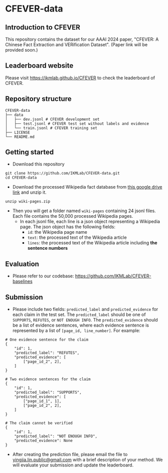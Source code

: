 # CFEVER-data

## Introduction to CFEVER
This repository contains the dataset for our AAAI 2024 paper, "CFEVER: A Chinese Fact Extraction and VERification Dataset". (Paper link will be provided soon.)

## Leaderboard website
Please visit https://ikmlab.github.io/CFEVER to check the leaderboard of CFEVER.

## Repository structure
```
CFEVER-data
├── data
│   ├── dev.jsonl # CFEVER development set
│   ├── test.jsonl # CFEVER test set without labels and evidence
│   └── train.jsonl # CFEVER training set
├── LICENSE
└── README.md
```

## Getting started
- Download this repository
```
git clone https://github.com/IKMLab/CFEVER-data.git
cd CFEVER-data
```
- Download the processed Wikipedia fact database from [this google drive link](https://drive.google.com/file/d/1uFkoHbJ2iqm2pMR3rHHBTym3Q7pukKm8/view?usp=sharing) and unzip it.
```
unzip wiki-pages.zip
```
- Then you will get a folder named `wiki-pages` containing 24 jsonl files. Each file contains the 50,000 processed Wikipedia pages.
    - In each jsonl file, each line is a json object representing a Wikipedia page. The json object has the following fields:
        - `id`: the Wikipedia page name
        - `text`: the processed text of the Wikipedia article
        - `lines`: the processed text of the Wikipedia article including **the sentence numbers**

## Evaluation
- Please refer to our codebase: https://github.com/IKMLab/CFEVER-baselines

## Submission
- Please include two fields: `predicted_label` and `predicted_evidence` for each claim in the test set. The `predicted_label` should be one of `SUPPORTS`, `REFUTES`, or `NOT ENOUGH INFO`. The `predicted_evidence` should be a list of evidence sentences, where each evidence sentence is represented by a list of `[page_id, line_number]`. For example:

```
# One evidence sentence for the claim
{
    "id": 1,
    "predicted_label": "REFUTES",
    "predicted_evidence": [
        ["page_id_2", 2],
    ]
}
```

```
# Two evidence sentences for the claim
{
    "id": 1,
    "predicted_label": "SUPPORTS",
    "predicted_evidence": [
        ["page_id_1", 1],
        ["page_id_2", 2],
    ]
}
```

```
# The claim cannot be verified
{
    "id": 1,
    "predicted_label": "NOT ENOUGH INFO",
    "predicted_evidence": None
}
```
- After creating the prediction file, please email the file to yingjia.lin.public@gmail.com with a brief description of your method. We will evaluate your submission and update the leaderboard.
